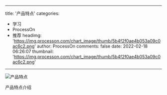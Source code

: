 
---
title: '产品特点'
categories: 
 - 学习
 - ProcessOn
 - 推荐
headimg: 'https://img.processon.com/chart_image/thumb/5b4f2f0ae4b053a09c0ac6c2.png'
author: ProcessOn
comments: false
date: 2022-02-18 06:26:07
thumbnail: 'https://img.processon.com/chart_image/thumb/5b4f2f0ae4b053a09c0ac6c2.png'
---

<div>   
<img class="thumb" alt="产品特点" src="https://img.processon.com/chart_image/thumb/5b4f2f0ae4b053a09c0ac6c2.png" referrerpolicy="no-referrer">
<p>产品特点介绍</p>  
</div>
            